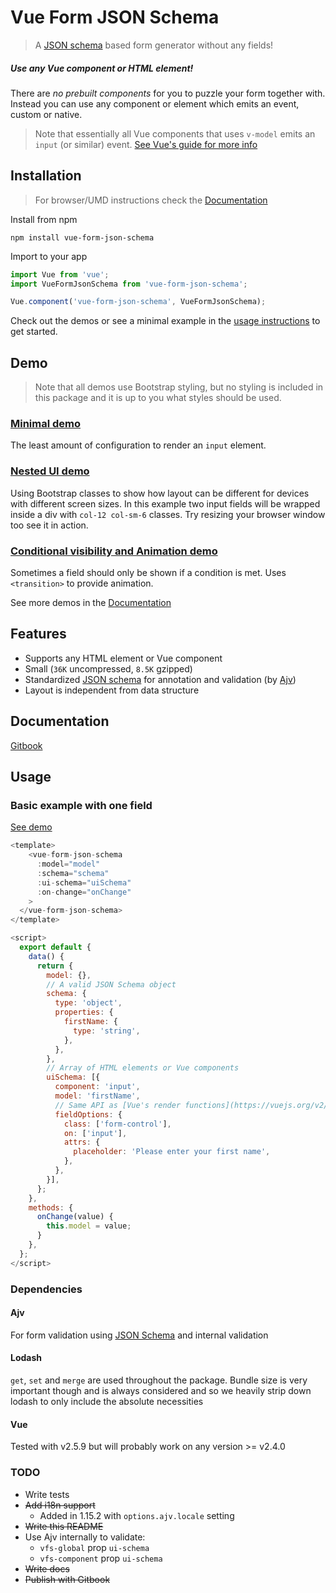 # Vue Form JSON Schema

> A [JSON schema](json-schema.org) based form generator without any fields!

##### Use any Vue component or HTML element!

There are *no prebuilt components* for you to puzzle your form together with. Instead you can use any component or element which emits an event, custom or native.

> Note that essentially all Vue components that uses `v-model` emits an `input` (or similar) event. [See Vue's guide for more info](https://vuejs.org/v2/guide/components.html#Form-Input-Components-using-Custom-Events)

## Installation

> For browser/UMD instructions check the [Documentation](#documentation)

Install from npm

`npm install vue-form-json-schema`

Import to your app

```js
import Vue from 'vue';
import VueFormJsonSchema from 'vue-form-json-schema';

Vue.component('vue-form-json-schema', VueFormJsonSchema);
```

Check out the demos or see a minimal example in the [usage instructions](#usage) to get started.

## Demo

> Note that all demos use Bootstrap styling, but no styling is included in this package and it is up to you what styles should be used.

### [Minimal demo](https://py6611pr9m.codesandbox.io)

The least amount of configuration to render an `input` element.

### [Nested UI demo](https://882w4v374l.codesandbox.io)

Using Bootstrap classes to show how layout can be different for devices with different screen sizes.
In this example two input fields will be wrapped inside a div with `col-12 col-sm-6` classes.
Try resizing your browser window too see it in action.

### [Conditional visibility and Animation demo](https://k0q8wk946o.codesandbox.io/)

Sometimes a field should only be shown if a condition is met. Uses `<transition>` to provide animation.

See more demos in the [Documentation](#documentation)

## Features

* Supports any HTML element or Vue component
* Small (`36K` uncompressed, `8.5K` gzipped)
* Standardized [JSON schema](json-schema.org) for annotation and validation (by [Ajv](https://github.com/epoberezkin/ajv))
* Layout is independent from data structure

## Documentation

[Gitbook](https://jarvelov.gitbook.io/vue-form-json-schema)

## Usage

### Basic example with one field

[See demo](https://codesandbox.io/s/py6611pr9m)

```js
<template>
    <vue-form-json-schema
      :model="model"
      :schema="schema"
      :ui-schema="uiSchema"
      :on-change="onChange"
    >
  </vue-form-json-schema>
</template>

<script>
  export default {
    data() {
      return {
        model: {},
        // A valid JSON Schema object
        schema: {
          type: 'object',
          properties: {
            firstName: {
              type: 'string',
            },
          },
        },
        // Array of HTML elements or Vue components
        uiSchema: [{
          component: 'input',
          model: 'firstName',
          // Same API as [Vue's render functions](https://vuejs.org/v2/guide/render-function.html#The-Data-Object-In-Depth)
          fieldOptions: {
            class: ['form-control'],
            on: ['input'],
            attrs: {
              placeholder: 'Please enter your first name',
            },
          },
        }],
      };
    },
    methods: {
      onChange(value) {
        this.model = value;
      }
    },
  };
</script>
```

### Dependencies

#### Ajv
For form validation using [JSON Schema](http://json-schema.org/) and internal validation

#### Lodash
`get`, `set` and `merge` are used throughout the package.
Bundle size is very important though and is always considered and so we heavily strip down lodash to only include the absolute necessities

#### Vue

Tested with v2.5.9 but will probably work on any version >= v2.4.0

### TODO

* Write tests
* ~~Add i18n support~~
  * Added in 1.15.2 with `options.ajv.locale` setting
* ~~Write this README~~
* Use Ajv internally to validate:
  * `vfs-global` prop `ui-schema`
  * `vfs-component` prop `ui-schema`
* ~~Write docs~~
* ~~Publish with Gitbook~~
